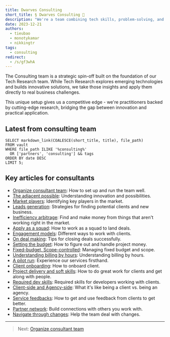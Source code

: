 ```yaml
---
title: Dwarves Consulting
short_title: § Dwarves Consulting 💼
description: "We're a team combining tech skills, problem-solving, and clear communication. We help businesses overcome challenges by finding root causes, creating practical solutions, and working closely with clients to implement them effectively."
date: 2023-12-21
authors:
  - tieubao
  - monotykamar
  - nikkingtr
tags:
  - consulting
redirect:
  - /s/gf3whA
---
```


The Consulting team is a strategic spin-off built on the foundation of our Tech Research team. While Tech Research explores emerging technologies and builds innovative solutions, we take those insights and apply them directly to real business challenges.

This unique setup gives us a competitive edge - we're practitioners backed by cutting-edge research, bridging the gap between innovation and practical application.

## Latest from consulting team

```dsql-list
SELECT markdown_link(COALESCE(short_title, title), file_path)
FROM vault
WHERE file_path ILIKE '%consulting%'
  OR ['partners', 'consulting'] && tags
ORDER BY date DESC
LIMIT 5;
```

## Key articles for consultants

- [Organize consultant team](build-consultant-team.md): How to set up and run the team well.
- [The adjacent possible](adjacent-possible.md): Understanding innovation and possibilities.
- [Market players](market-players.md): Identifying key players in the market.
- [Leads generation](leads-generation.md): Strategies for finding potential clients and new business.
- [Inefficiency arbitrage](inefficiency-arbitrage.md): Find and make money from things that aren't working right in the market.
- [Apply as a squad](apply-as-a-squad.md): How to work as a squad to land deals.
- [Engagement models](engagement-models.md): Different ways to work with clients.
- [On deal making](deal-making.md): Tips for closing deals successfully.
- [Setting the budget](setting-the-budget.md): How to figure out and handle project money.
- [Fixed-budget, Scope-controlled](fixed-budget-scope-controlled.md): Managing fixed budget and scope.
- [Understanding billing by hours](bill-by-hours.md): Understanding billing by hours.
- [A pilot run](pilot-run.md): Experience our services firsthand.
- [Client onboarding](client-onboarding.md): How to onboard client.
- [Project delivery and soft skills](client-delivery.md): How to do great work for clients and get along with people.
- [Required dev skills](dev-skill-required.md): Required skills for developers working with clients.
- [Client-side and Agency-side](client-side-agency-side.md): What it's like being a client vs. being an agency.
- [Service feedbacks](service-feedbacks.md): How to get and use feedback from clients to get better.
- [Partner network](partners-network.md): Build connections with others you work with.
- [Navigate through changes](navigate/README.md): Help the team deal with changes.

---

> Next: [Organize consultant team](build-consultant-team.md)
